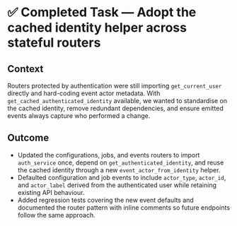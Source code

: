# ✅ Completed Task — Adopt the cached identity helper across stateful routers

## Context
Routers protected by authentication were still importing `get_current_user` directly and hard-coding event actor metadata. With `get_cached_authenticated_identity` available, we wanted to standardise on the cached identity, remove redundant dependencies, and ensure emitted events always capture who performed a change.

## Outcome
- Updated the configurations, jobs, and events routers to import `auth_service` once, depend on `get_authenticated_identity`, and reuse the cached identity through a new `event_actor_from_identity` helper.
- Defaulted configuration and job events to include `actor_type`, `actor_id`, and `actor_label` derived from the authenticated user while retaining existing API behaviour.
- Added regression tests covering the new event defaults and documented the router pattern with inline comments so future endpoints follow the same approach.
